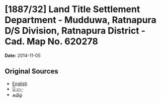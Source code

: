 # [1887/32] Land Title Settlement Department - Mudduwa, Ratnapura D/S Division, Ratnapura District - Cad. Map No. 620278

**Date:** 2014-11-05

## Original Sources

- [English](https://documents.gov.lk/view/extra-gazettes/2014/11/1887-32_E.pdf)
- [සිංහල](https://documents.gov.lk/view/extra-gazettes/2014/11/1887-32_S.pdf)
- [தமிழ்](https://documents.gov.lk/view/extra-gazettes/2014/11/1887-32_T.pdf)
